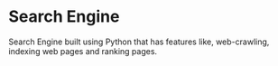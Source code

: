 Search Engine
=====
Search Engine built using Python that has features like, web-crawling, indexing web pages and ranking pages.